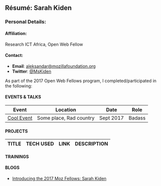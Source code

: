 ## Résumé: Sarah Kiden 	

### Personal Details:

#### Affiliation:
Research ICT Africa, Open Web Fellow

#### Contact:
* **Email**: [aleksandar@mozillafoundation.org](mailto:aleksandar@mozillafoundation.org)
* **Twitter**: [@MsKiden](https://twitter.com/MsKiden)

As part of the 2017 Open Web Fellows program, I completed/participated in the following:

#### EVENTS & TALKS

Event | Location | Date | Role
----- | -------- | ---- | -----
[Cool Event](URL) | Some place, Rad country | Sept 2017 | Badass  


#### PROJECTS
TITLE | TECH USED | LINK | DESCRIPTION
----- | --------- | ---- | ------------

#### TRAININGS
  
#### BLOGS
* [Introducing the 2017 Moz Fellows: Sarah Kiden](https://medium.com/read-write-participate/mozilla-announces-15-new-fellows-for-science-advocacy-and-media-1bff27e97fc7)